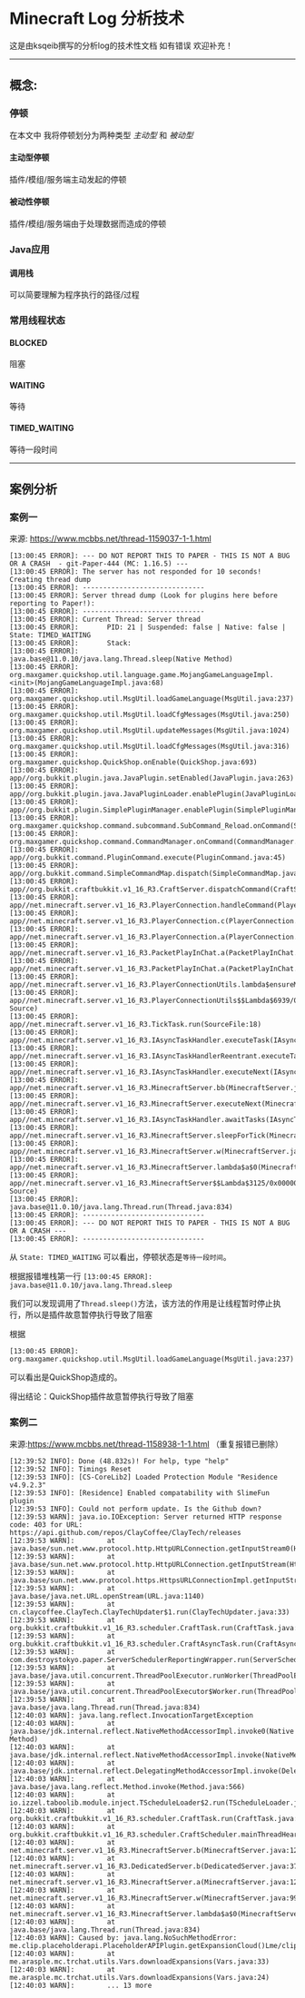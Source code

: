 # Minecraft Log 分析技术
 这是由ksqeib撰写的分析log的技术性文档
 如有错误 欢迎补充！

---
## 概念:
### 停顿
在本文中 我将停顿划分为两种类型 *主动型* 和 *被动型*
#### 主动型停顿
插件/模组/服务端主动发起的停顿
#### 被动性停顿
插件/模组/服务端由于处理数据而造成的停顿

### Java应用
#### 调用栈
可以简要理解为程序执行的路径/过程
### 常用线程状态
#### BLOCKED
阻塞
#### WAITING
等待
#### TIMED_WAITING
等待一段时间

---
## 案例分析
### 案例一
来源: https://www.mcbbs.net/thread-1159037-1-1.html

    [13:00:45 ERROR]: --- DO NOT REPORT THIS TO PAPER - THIS IS NOT A BUG OR A CRASH  - git-Paper-444 (MC: 1.16.5) ---
    [13:00:45 ERROR]: The server has not responded for 10 seconds! Creating thread dump
    [13:00:45 ERROR]: ------------------------------
    [13:00:45 ERROR]: Server thread dump (Look for plugins here before reporting to Paper!):
    [13:00:45 ERROR]: ------------------------------
    [13:00:45 ERROR]: Current Thread: Server thread
    [13:00:45 ERROR]:       PID: 21 | Suspended: false | Native: false | State: TIMED_WAITING
    [13:00:45 ERROR]:       Stack:
    [13:00:45 ERROR]:               java.base@11.0.10/java.lang.Thread.sleep(Native Method)
    [13:00:45 ERROR]:               org.maxgamer.quickshop.util.language.game.MojangGameLanguageImpl.<init>(MojangGameLanguageImpl.java:68)
    [13:00:45 ERROR]:               org.maxgamer.quickshop.util.MsgUtil.loadGameLanguage(MsgUtil.java:237)
    [13:00:45 ERROR]:               org.maxgamer.quickshop.util.MsgUtil.loadCfgMessages(MsgUtil.java:250)
    [13:00:45 ERROR]:               org.maxgamer.quickshop.util.MsgUtil.updateMessages(MsgUtil.java:1024)
    [13:00:45 ERROR]:               org.maxgamer.quickshop.util.MsgUtil.loadCfgMessages(MsgUtil.java:316)
    [13:00:45 ERROR]:               org.maxgamer.quickshop.QuickShop.onEnable(QuickShop.java:693)
    [13:00:45 ERROR]:               app//org.bukkit.plugin.java.JavaPlugin.setEnabled(JavaPlugin.java:263)
    [13:00:45 ERROR]:               app//org.bukkit.plugin.java.JavaPluginLoader.enablePlugin(JavaPluginLoader.java:380)
    [13:00:45 ERROR]:               app//org.bukkit.plugin.SimplePluginManager.enablePlugin(SimplePluginManager.java:483)
    [13:00:45 ERROR]:               org.maxgamer.quickshop.command.subcommand.SubCommand_Reload.onCommand(SubCommand_Reload.java:39)
    [13:00:45 ERROR]:               org.maxgamer.quickshop.command.CommandManager.onCommand(CommandManager.java:413)
    [13:00:45 ERROR]:               app//org.bukkit.command.PluginCommand.execute(PluginCommand.java:45)
    [13:00:45 ERROR]:               app//org.bukkit.command.SimpleCommandMap.dispatch(SimpleCommandMap.java:159)
    [13:00:45 ERROR]:               app//org.bukkit.craftbukkit.v1_16_R3.CraftServer.dispatchCommand(CraftServer.java:807)
    [13:00:45 ERROR]:               app//net.minecraft.server.v1_16_R3.PlayerConnection.handleCommand(PlayerConnection.java:2021)
    [13:00:45 ERROR]:               app//net.minecraft.server.v1_16_R3.PlayerConnection.c(PlayerConnection.java:1832)
    [13:00:45 ERROR]:               app//net.minecraft.server.v1_16_R3.PlayerConnection.a(PlayerConnection.java:1785)
    [13:00:45 ERROR]:               app//net.minecraft.server.v1_16_R3.PacketPlayInChat.a(PacketPlayInChat.java:47)
    [13:00:45 ERROR]:               app//net.minecraft.server.v1_16_R3.PacketPlayInChat.a(PacketPlayInChat.java:5)
    [13:00:45 ERROR]:               app//net.minecraft.server.v1_16_R3.PlayerConnectionUtils.lambda$ensureMainThread$1(PlayerConnectionUtils.java:23)
    [13:00:45 ERROR]:               app//net.minecraft.server.v1_16_R3.PlayerConnectionUtils$$Lambda$6939/0x0000000801c21840.run(Unknown Source)
    [13:00:45 ERROR]:               app//net.minecraft.server.v1_16_R3.TickTask.run(SourceFile:18)
    [13:00:45 ERROR]:               app//net.minecraft.server.v1_16_R3.IAsyncTaskHandler.executeTask(IAsyncTaskHandler.java:136)
    [13:00:45 ERROR]:               app//net.minecraft.server.v1_16_R3.IAsyncTaskHandlerReentrant.executeTask(SourceFile:23)
    [13:00:45 ERROR]:               app//net.minecraft.server.v1_16_R3.IAsyncTaskHandler.executeNext(IAsyncTaskHandler.java:109)
    [13:00:45 ERROR]:               app//net.minecraft.server.v1_16_R3.MinecraftServer.bb(MinecraftServer.java:1132)
    [13:00:45 ERROR]:               app//net.minecraft.server.v1_16_R3.MinecraftServer.executeNext(MinecraftServer.java:1125)
    [13:00:45 ERROR]:               app//net.minecraft.server.v1_16_R3.IAsyncTaskHandler.awaitTasks(IAsyncTaskHandler.java:119)
    [13:00:45 ERROR]:               app//net.minecraft.server.v1_16_R3.MinecraftServer.sleepForTick(MinecraftServer.java:1086)
    [13:00:45 ERROR]:               app//net.minecraft.server.v1_16_R3.MinecraftServer.w(MinecraftServer.java:1000)
    [13:00:45 ERROR]:               app//net.minecraft.server.v1_16_R3.MinecraftServer.lambda$a$0(MinecraftServer.java:173)
    [13:00:45 ERROR]:               app//net.minecraft.server.v1_16_R3.MinecraftServer$$Lambda$3125/0x0000000800905c40.run(Unknown Source)
    [13:00:45 ERROR]:               java.base@11.0.10/java.lang.Thread.run(Thread.java:834)
    [13:00:45 ERROR]: ------------------------------
    [13:00:45 ERROR]: --- DO NOT REPORT THIS TO PAPER - THIS IS NOT A BUG OR A CRASH ---
    [13:00:45 ERROR]: ------------------------------

从 `State: TIMED_WAITING` 可以看出，停顿状态是`等待一段时间`。

根据报错堆栈第一行
`[13:00:45 ERROR]:               java.base@11.0.10/java.lang.Thread.sleep`

我们可以发现调用了`Thread.sleep()`方法，该方法的作用是让线程暂时停止执行，所以是插件故意暂停执行导致了阻塞

根据

    [13:00:45 ERROR]:               org.maxgamer.quickshop.util.MsgUtil.loadGameLanguage(MsgUtil.java:237)

可以看出是QuickShop造成的。

得出结论：QuickShop插件故意暂停执行导致了阻塞

### 案例二
来源:https://www.mcbbs.net/thread-1158938-1-1.html
（重复报错已删除）

    [12:39:52 INFO]: Done (48.832s)! For help, type "help"
    [12:39:52 INFO]: Timings Reset
    [12:39:53 INFO]: [CS-CoreLib2] Loaded Protection Module "Residence v4.9.2.3"
    [12:39:53 INFO]: [Residence] Enabled compatability with SlimeFun plugin
    [12:39:53 INFO]: Could not perform update. Is the Github down?
    [12:39:53 WARN]: java.io.IOException: Server returned HTTP response code: 403 for URL: https://api.github.com/repos/ClayCoffee/ClayTech/releases
    [12:39:53 WARN]:        at java.base/sun.net.www.protocol.http.HttpURLConnection.getInputStream0(HttpURLConnection.java:1924)
    [12:39:53 WARN]:        at java.base/sun.net.www.protocol.http.HttpURLConnection.getInputStream(HttpURLConnection.java:1520)
    [12:39:53 WARN]:        at java.base/sun.net.www.protocol.https.HttpsURLConnectionImpl.getInputStream(HttpsURLConnectionImpl.java:250)
    [12:39:53 WARN]:        at java.base/java.net.URL.openStream(URL.java:1140)
    [12:39:53 WARN]:        at cn.claycoffee.ClayTech.ClayTechUpdater$1.run(ClayTechUpdater.java:33)
    [12:39:53 WARN]:        at org.bukkit.craftbukkit.v1_16_R3.scheduler.CraftTask.run(CraftTask.java:99)
    [12:39:53 WARN]:        at org.bukkit.craftbukkit.v1_16_R3.scheduler.CraftAsyncTask.run(CraftAsyncTask.java:54)
    [12:39:53 WARN]:        at com.destroystokyo.paper.ServerSchedulerReportingWrapper.run(ServerSchedulerReportingWrapper.java:22)
    [12:39:53 WARN]:        at java.base/java.util.concurrent.ThreadPoolExecutor.runWorker(ThreadPoolExecutor.java:1128)
    [12:39:53 WARN]:        at java.base/java.util.concurrent.ThreadPoolExecutor$Worker.run(ThreadPoolExecutor.java:628)
    [12:39:53 WARN]:        at java.base/java.lang.Thread.run(Thread.java:834)
    [12:40:03 WARN]: java.lang.reflect.InvocationTargetException
    [12:40:03 WARN]:        at java.base/jdk.internal.reflect.NativeMethodAccessorImpl.invoke0(Native Method)
    [12:40:03 WARN]:        at java.base/jdk.internal.reflect.NativeMethodAccessorImpl.invoke(NativeMethodAccessorImpl.java:62)
    [12:40:03 WARN]:        at java.base/jdk.internal.reflect.DelegatingMethodAccessorImpl.invoke(DelegatingMethodAccessorImpl.java:43)
    [12:40:03 WARN]:        at java.base/java.lang.reflect.Method.invoke(Method.java:566)
    [12:40:03 WARN]:        at io.izzel.taboolib.module.inject.TScheduleLoader$2.run(TScheduleLoader.java:65)
    [12:40:03 WARN]:        at org.bukkit.craftbukkit.v1_16_R3.scheduler.CraftTask.run(CraftTask.java:99)
    [12:40:03 WARN]:        at org.bukkit.craftbukkit.v1_16_R3.scheduler.CraftScheduler.mainThreadHeartbeat(CraftScheduler.java:468)
    [12:40:03 WARN]:        at net.minecraft.server.v1_16_R3.MinecraftServer.b(MinecraftServer.java:1293)
    [12:40:03 WARN]:        at net.minecraft.server.v1_16_R3.DedicatedServer.b(DedicatedServer.java:377)
    [12:40:03 WARN]:        at net.minecraft.server.v1_16_R3.MinecraftServer.a(MinecraftServer.java:1208)
    [12:40:03 WARN]:        at net.minecraft.server.v1_16_R3.MinecraftServer.w(MinecraftServer.java:996)
    [12:40:03 WARN]:        at net.minecraft.server.v1_16_R3.MinecraftServer.lambda$a$0(MinecraftServer.java:173)
    [12:40:03 WARN]:        at java.base/java.lang.Thread.run(Thread.java:834)
    [12:40:03 WARN]: Caused by: java.lang.NoSuchMethodError: me.clip.placeholderapi.PlaceholderAPIPlugin.getExpansionCloud()Lme/clip/placeholderapi/expansion/cloud/ExpansionCloudManager;
    [12:40:03 WARN]:        at me.arasple.mc.trchat.utils.Vars.downloadExpansions(Vars.java:33)
    [12:40:03 WARN]:        at me.arasple.mc.trchat.utils.Vars.downloadExpansions(Vars.java:24)
    [12:40:03 WARN]:        ... 13 more
